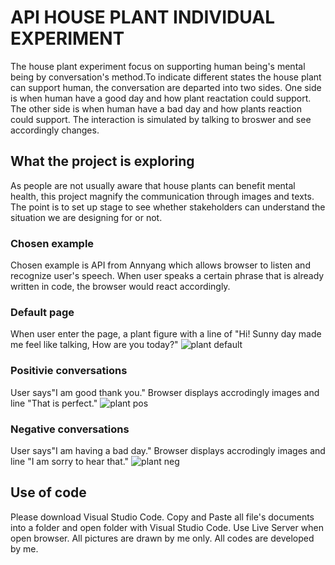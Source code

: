 # API HOUSE PLANT INDIVIDUAL EXPERIMENT
The house plant experiment focus on supporting human being's mental being by conversation's method.To indicate different states the house plant can support human, the conversation are departed into two sides. One side is when human have a good day and how plant reactation could support. The other side is when human have a bad day and how plants reaction could support. The interaction is simulated by talking to broswer and see accordingly changes. 
## What the project is exploring 
As people are not usually aware that house plants can benefit mental health, this project magnify the communication through images and texts. The point is to set up stage to see whether stakeholders can understand the situation we are designing for or not. 
### Chosen example
Chosen example is API from Annyang which allows browser to listen and recognize user's speech. When user speaks a certain phrase that is already written in code, the browser would react accordingly. 
### Default page
When user enter the page, a plant figure with a line of "Hi! Sunny day made me feel like talking, How are you today?" 
![plant default](https://user-images.githubusercontent.com/79635121/110326449-f8ff8d80-8018-11eb-8b8f-793292cb53ae.png)
### Positivie conversations
User says"I am good thank you." Browser displays accrodingly images and line "That is perfect."
![plant pos](https://user-images.githubusercontent.com/79635121/110326654-3d8b2900-8019-11eb-91b7-5a1db9d53dc5.png)
### Negative conversations
User says"I am having a bad day." Browser displays accrodingly images and line "I am sorry to hear that."
![plant neg](https://user-images.githubusercontent.com/79635121/110327286-108b4600-801a-11eb-9214-ac679cc964a4.png)
## Use of code
Please download Visual Studio Code. Copy and Paste all file's documents into a folder and open folder with Visual Studio Code. Use Live Server when open browser. All pictures are drawn by me only. All codes are developed by me. 
